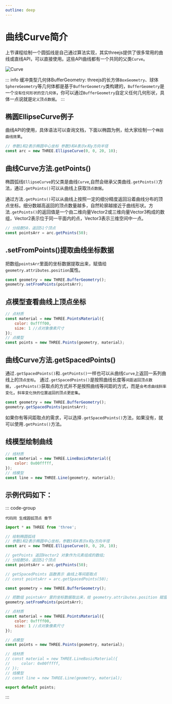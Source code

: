 ```yaml
---
outline: deep
---
```


# 曲线Curve简介

上节课程绘制一个圆弧线是自己通过算法实现，其实threejs提供了很多常用的曲线或直线API，可以直接使用。这些API曲线都有一个共同的父类`Curve`。

![Curve](/phaseF/Curve.svg)

::: info 缓冲类型几何体BufferGeometry:
threejs的长方体`BoxGeometry`、球体`SphereGeometry`等几何体都是基于`BufferGeometry`类构建的，`BufferGeometry`是一个`没有任何形状的空几何体`，你可以通过`BufferGeometry`自定义任何几何形状，具体一点说就是`定义顶点数据`。
:::

## 椭圆EllipseCurve例子

曲线API的使用，具体语法可以查询文档，下面以椭圆为例，给大家绘制一个`椭圆曲线效果`。

```js
// 参数1和2表示椭圆中心坐标 参数3和4表示x和y方向半径
const arc = new THREE.EllipseCurve(0, 0, 20, 10);
```

## 曲线Curve方法.getPoints()

椭圆弧线`EllipseCurve`的父类是曲线`Curve`,自然会继承父类曲线`.getPoints()`方法，通过`.getPoints()`可以从曲线上获取`顶点数据`。

通过方法`.getPoints()`可以从曲线上按照一定的细分精度返回沿着曲线分布的顶点坐标。细分数越高返回的顶点数量越多，自然轮廓越接近于曲线形状。方法`.getPoints()`的返回值是一个由二维向量Vector2或三维向量Vector3构成的数组，Vector2表示位于同一平面内的点，Vector3表示三维空间中一点。

```js
// 分段数50，返回51个顶点
const pointsArr = arc.getPoints(50);
```
## .setFromPoints()提取曲线坐标数据

把数组`pointsArr`里面的坐标数据提取出来，赋值给`geometry.attributes.position`属性。

```js
const geometry = new THREE.BufferGeometry();
geometry.setFromPoints(pointsArr);
```

## 点模型查看曲线上顶点坐标

```js
// 点材质
const material = new THREE.PointsMaterial({
    color: 0xffff00,
    size: 1 //点对象像素尺寸
}); 
// 点模型
const points = new THREE.Points(geometry, material);
```

## 曲线Curve方法.getSpacedPoints()

通过`.getSpacedPoints()`和`.getPoints()`一样也可以从曲线`Curve`上返回一系列曲线上的`顶点坐标`。
通过`.getSpacedPoints()`是按照曲线长度等`间距返回顶点数据`，`.getPoints()`获取点的方式并不是按照曲线等间距的方式，而是`会考虑曲线斜率变化`，`斜率变化快的位置返回的顶点更密集`。

```js
const geometry = new THREE.BufferGeometry();
geometry.getSpacedPoints(pointsArr);
```

如果你有等间距取点的需求，可以选择`.getSpacedPoints()`方法，如果没有，就可以使用`.getPoints()`方法。

## 线模型绘制曲线

```js
// 线材质
const material = new THREE.LineBasicMaterial({
    color: 0x00fffff,
});
// 线模型
const line = new THREE.Line(geometry, material);
```

## 示例代码如下：

::: code-group
```vue [index.vue]
代码同 生成圆弧顶点 章节
```

```js [model.js]
import * as THREE from 'three';

// 绘制椭圆弧线
// 参数1和2表示椭圆中心坐标，参数3和4表示x和y方向半径
const arc = new THREE.EllipseCurve(0, 0, 20, 10);

// getPoints 返回Vector2 对象作为元素组成的数组; 
// 分段数50，返回51个顶点
const pointsArr = arc.getPoints(50);

// getSpacedPoints 函数表示 曲线上等间距取点
// const pointsArr = arc.getSpacedPoints(50);

const geometry = new THREE.BufferGeometry();

// 把数组 pointsArr 里的坐标数据取出来，给 geometry.attributes.position 赋值
geometry.setFromPoints(pointsArr);

// 点材质
const material = new THREE.PointsMaterial({
    color: 0xffff00,
    size: 1 //点对象像素尺寸
});

// 点模型
const points = new THREE.Points(geometry, material);

// 线材质
// const material = new THREE.LineBasicMaterial({
//     color: 0x00fffff,
// });
// 线模型
// const line = new THREE.Line(geometry, material);

export default points;
```
:::

